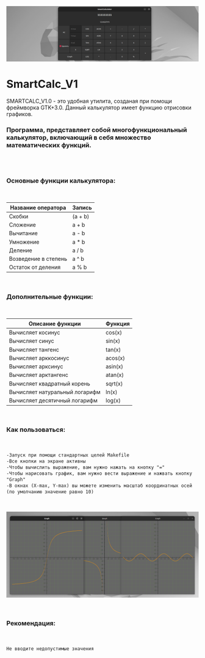 <img src="./img/my_baner.png"/> <br/>

# SmartCalc_V1

SMARTCALC_V1.0 - это удобная утилита, созданая при помощи фреймворка GTK+3.0. Данный калькулятор имеет функцию отрисовки графиков.

### Программа, представляет собой многофункциональный калькулятор, включающий в себя множество математических функций. 

<br/><br/>

### **Основные функции калькулятора:**
<br/>

| Название оператора | Запись |
| ------ | ------ |
| Скобки | (a + b) |
| Сложение | a + b |
| Вычитание | a - b |
| Умножение | a * b |
| Деление | a / b |
| Возведение в степень | a ^ b |
| Остаток от деления | a % b |

<br/>

### **Дополнительные функции:**

<br/>

| Описание функции | Функция |   
| ---------------- | ------- |  
| Вычисляет косинус | cos(x) |   
| Вычисляет синус | sin(x) |  
| Вычисляет тангенс | tan(x) |  
| Вычисляет арккосинус | acos(x) | 
| Вычисляет арксинус | asin(x) | 
| Вычисляет арктангенс | atan(x) |
| Вычисляет квадратный корень | sqrt(x) |
| Вычисляет натуральный логарифм | ln(x) | 
| Вычисляет десятичный логарифм | log(x) |

<br/>

### **Как пользоваться:**

<br/>

```
-Запуск при помощи стандартных целей Makefile
-Все кнопки на экране активны
-Чтобы вычислить выражение, вам нужно нажать на кнопку "="
-Чтобы нарисовать график, вам нужно вести выражение и нажвать кнопку "Graph"
-В окнах (X-max, Y-max) вы можете изменить масштаб координатных осей (по умолчанию значение равно 10)
```

<br/>

<img src="./img/graph.png"/> <br/>

<br/>

### **Рекомендация:**

<br/>

```
Не вводите недопустимые значения 
```